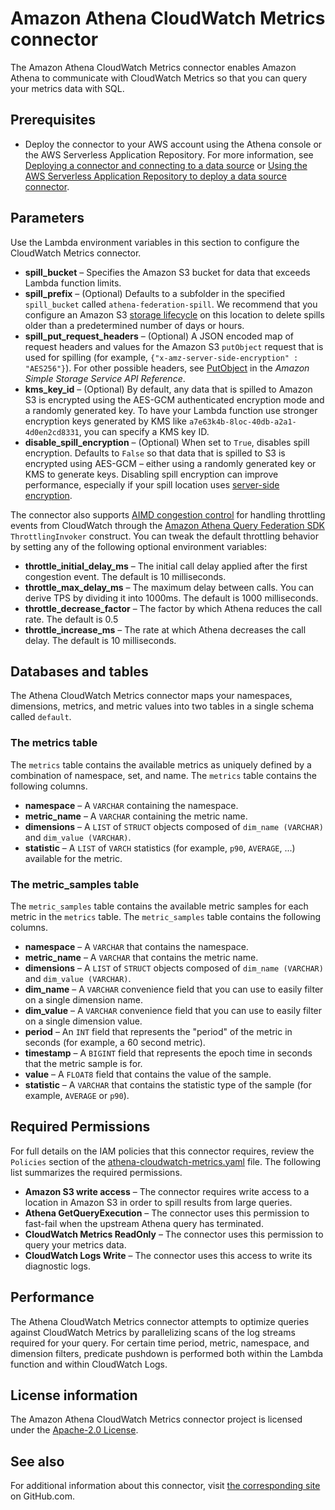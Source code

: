 # Amazon Athena CloudWatch Metrics connector<a name="connectors-cwmetrics"></a>

The Amazon Athena CloudWatch Metrics connector enables Amazon Athena to communicate with CloudWatch Metrics so that you can query your metrics data with SQL\.

## Prerequisites<a name="connectors-cwmetrics-prerequisites"></a>
+ Deploy the connector to your AWS account using the Athena console or the AWS Serverless Application Repository\. For more information, see [Deploying a connector and connecting to a data source](connect-to-a-data-source-lambda.md) or [Using the AWS Serverless Application Repository to deploy a data source connector](connect-data-source-serverless-app-repo.md)\.

## Parameters<a name="connectors-cwmetrics-parameters"></a>

Use the Lambda environment variables in this section to configure the CloudWatch Metrics connector\.
+ **spill\_bucket** – Specifies the Amazon S3 bucket for data that exceeds Lambda function limits\.
+ **spill\_prefix** – \(Optional\) Defaults to a subfolder in the specified `spill_bucket` called `athena-federation-spill`\. We recommend that you configure an Amazon S3 [storage lifecycle](https://docs.aws.amazon.com/AmazonS3/latest/userguide/object-lifecycle-mgmt.html) on this location to delete spills older than a predetermined number of days or hours\.
+ **spill\_put\_request\_headers** – \(Optional\) A JSON encoded map of request headers and values for the Amazon S3 `putObject` request that is used for spilling \(for example, `{"x-amz-server-side-encryption" : "AES256"}`\)\. For other possible headers, see [PutObject](https://docs.aws.amazon.com/AmazonS3/latest/API/API_PutObject.html) in the *Amazon Simple Storage Service API Reference*\.
+ **kms\_key\_id** – \(Optional\) By default, any data that is spilled to Amazon S3 is encrypted using the AES\-GCM authenticated encryption mode and a randomly generated key\. To have your Lambda function use stronger encryption keys generated by KMS like `a7e63k4b-8loc-40db-a2a1-4d0en2cd8331`, you can specify a KMS key ID\.
+ **disable\_spill\_encryption** – \(Optional\) When set to `True`, disables spill encryption\. Defaults to `False` so that data that is spilled to S3 is encrypted using AES\-GCM – either using a randomly generated key or KMS to generate keys\. Disabling spill encryption can improve performance, especially if your spill location uses [server\-side encryption](https://docs.aws.amazon.com/AmazonS3/latest/userguide/serv-side-encryption.html)\.

The connector also supports [AIMD congestion control](https://en.wikipedia.org/wiki/Additive_increase/multiplicative_decrease) for handling throttling events from CloudWatch through the [Amazon Athena Query Federation SDK](https://github.com/awslabs/aws-athena-query-federation/tree/master/athena-federation-sdk) `ThrottlingInvoker` construct\. You can tweak the default throttling behavior by setting any of the following optional environment variables:
+ **throttle\_initial\_delay\_ms** – The initial call delay applied after the first congestion event\. The default is 10 milliseconds\.
+ **throttle\_max\_delay\_ms** – The maximum delay between calls\. You can derive TPS by dividing it into 1000ms\. The default is 1000 milliseconds\.
+ **throttle\_decrease\_factor** – The factor by which Athena reduces the call rate\. The default is 0\.5
+ **throttle\_increase\_ms** – The rate at which Athena decreases the call delay\. The default is 10 milliseconds\.

## Databases and tables<a name="connectors-cwmetrics-databases-and-tables"></a>

The Athena CloudWatch Metrics connector maps your namespaces, dimensions, metrics, and metric values into two tables in a single schema called `default`\.

### The metrics table<a name="connectors-cwmetrics-the-metrics-table"></a>

The `metrics` table contains the available metrics as uniquely defined by a combination of namespace, set, and name\. The `metrics` table contains the following columns\.
+ **namespace** – A `VARCHAR` containing the namespace\.
+ **metric\_name** – A `VARCHAR` containing the metric name\.
+ **dimensions** – A `LIST` of `STRUCT` objects composed of `dim_name (VARCHAR)` and `dim_value (VARCHAR)`\.
+ **statistic** – A `LIST` of `VARCH` statistics \(for example, `p90`, `AVERAGE`, \.\.\.\) available for the metric\.

### The metric\_samples table<a name="connectors-cwmetrics-the-metric_samples-table"></a>

The `metric_samples` table contains the available metric samples for each metric in the `metrics` table\. The `metric_samples` table contains the following columns\.
+ **namespace** – A `VARCHAR` that contains the namespace\.
+ **metric\_name** – A `VARCHAR` that contains the metric name\.
+ **dimensions** – A `LIST` of `STRUCT` objects composed of `dim_name (VARCHAR)` and `dim_value (VARCHAR)`\.
+ **dim\_name** – A `VARCHAR` convenience field that you can use to easily filter on a single dimension name\.
+ **dim\_value** – A `VARCHAR` convenience field that you can use to easily filter on a single dimension value\.
+ **period** – An `INT` field that represents the "period" of the metric in seconds \(for example, a 60 second metric\)\.
+ **timestamp** – A `BIGINT` field that represents the epoch time in seconds that the metric sample is for\.
+ **value** – A `FLOAT8` field that contains the value of the sample\.
+ **statistic** – A `VARCHAR` that contains the statistic type of the sample \(for example, `AVERAGE` or `p90`\)\.

## Required Permissions<a name="connectors-cwmetrics-required-permissions"></a>

For full details on the IAM policies that this connector requires, review the `Policies` section of the [athena\-cloudwatch\-metrics\.yaml](https://github.com/awslabs/aws-athena-query-federation/blob/master/athena-cloudwatch-metrics/athena-cloudwatch-metrics.yaml) file\. The following list summarizes the required permissions\.
+ **Amazon S3 write access** – The connector requires write access to a location in Amazon S3 in order to spill results from large queries\.
+ **Athena GetQueryExecution** – The connector uses this permission to fast\-fail when the upstream Athena query has terminated\.
+ **CloudWatch Metrics ReadOnly** – The connector uses this permission to query your metrics data\.
+ **CloudWatch Logs Write** – The connector uses this access to write its diagnostic logs\.

## Performance<a name="connectors-cwmetrics-performance"></a>

The Athena CloudWatch Metrics connector attempts to optimize queries against CloudWatch Metrics by parallelizing scans of the log streams required for your query\. For certain time period, metric, namespace, and dimension filters, predicate pushdown is performed both within the Lambda function and within CloudWatch Logs\.

## License information<a name="connectors-cwmetrics-license-information"></a>

The Amazon Athena CloudWatch Metrics connector project is licensed under the [Apache\-2\.0 License](https://www.apache.org/licenses/LICENSE-2.0.html)\.

## See also<a name="connectors-cwmetrics-see-also"></a>

For additional information about this connector, visit [the corresponding site](https://github.com/awslabs/aws-athena-query-federation/tree/master/athena-cloudwatch-metrics) on GitHub\.com\.